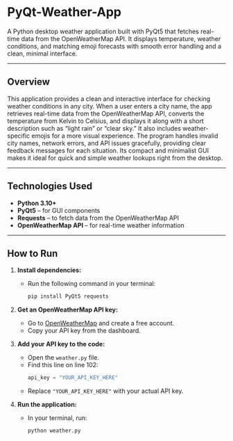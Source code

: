 # PyQt-Weather-App
A Python desktop weather application built with PyQt5 that fetches real-time data from the OpenWeatherMap API. It displays temperature, weather conditions, and matching emoji forecasts with smooth error handling and a clean, minimal interface.


---

## Overview

This application provides a clean and interactive interface for checking weather conditions in any city. When a user enters a city name, the app retrieves real-time data from the OpenWeatherMap API, converts the temperature from Kelvin to Celsius, and displays it along with a short description such as “light rain” or “clear sky.” It also includes weather-specific emojis for a more visual experience. The program handles invalid city names, network errors, and API issues gracefully, providing clear feedback messages for each situation. Its compact and minimalist GUI makes it ideal for quick and simple weather lookups right from the desktop.

---

## Technologies Used
- **Python 3.10+**
- **PyQt5** – for GUI components  
- **Requests** – to fetch data from the OpenWeatherMap API  
- **OpenWeatherMap API** – for real-time weather information  

---


## How to Run

1. **Install dependencies:**
   - Run the following command in your terminal:
     ```bash
     pip install PyQt5 requests
     ```

2. **Get an OpenWeatherMap API key:**
   - Go to [OpenWeatherMap](https://openweathermap.org/api) and create a free account.
   - Copy your API key from the dashboard.

3. **Add your API key to the code:**
   - Open the `weather.py` file.
   - Find this line on line 102:
     ```python
     api_key = "YOUR_API_KEY_HERE"
     ```
   - Replace `"YOUR_API_KEY_HERE"` with your actual API key.

4. **Run the application:**
   - In your terminal, run:
     ```bash
     python weather.py
     ```
